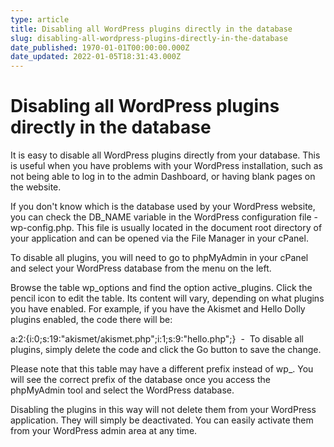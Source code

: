 ```yaml
---
type: article
title: Disabling all WordPress plugins directly in the database
slug: disabling-all-wordpress-plugins-directly-in-the-database
date_published: 1970-01-01T00:00:00.000Z
date_updated: 2022-01-05T18:31:43.000Z
---
```


# Disabling all WordPress plugins directly in the database

It is easy to disable all WordPress plugins directly from your database. This is useful when you have problems with your WordPress installation, such as not being able to log in to the admin Dashboard, or having blank pages on the website.

If you don't know which is the database used by your WordPress website, you can check the DB_NAME variable in the WordPress configuration file - wp-config.php. This file is usually located in the document root directory of your application and can be opened via the File Manager in your cPanel.

To disable all plugins, you will need to go to phpMyAdmin in your cPanel and select your WordPress database from the menu on the left.

Browse the table wp_options and find the option active_plugins. Click the pencil icon to edit the table. Its content will vary, depending on what plugins you have enabled. For example, if you have the Akismet and Hello Dolly plugins enabled, the code there will be:

a:2:{i:0;s:19:"akismet/akismet.php";i:1;s:9:"hello.php";}  -  To disable all plugins, simply delete the code and click the Go button to save the change.

Please note that this table may have a different prefix instead of wp_. You will see the correct prefix of the database once you access the phpMyAdmin tool and select the WordPress database.

Disabling the plugins in this way will not delete them from your WordPress application. They will simply be deactivated. You can easily activate them from your WordPress admin area at any time.